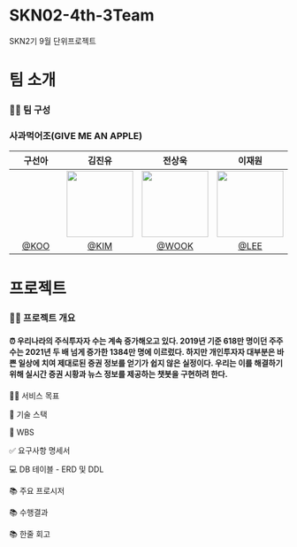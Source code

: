 # SKN02-4th-3Team
SKN2기 9월 단위프로젝트

#  팀 소개
### 👩‍🏫 팀 구성
### 사과먹어조(GIVE ME AN APPLE)
| 구선아 | 김진유 | 전상욱 | 이재원 | 
|:----------:|:----------:|:----------:|:----------:|
| <img width="120px" src=" " /> | <img width="120px" src="https://github.com/user-attachments/assets/d840f250-8388-4aad-adbc-a265d06369fc" /> | <img width="120px" src="https://github.com/user-attachments/assets/061ea4e0-9712-48f9-9635-ac667e1afca2" /> | <img width="120px" src="https://github.com/user-attachments/assets/9543563c-6dd5-46b9-8054-4e74bea76196" /> 
|  [@KOO](https://github.com/developer0826) | [@KIM](https://github.com/Sesame-Oil)  | [@WOOK](https://github.com/wjstkddnr) | [@LEE](https://github.com/promethevs11) |


#  프로젝트

### 👨‍🏫 프로젝트 개요
#### :alarm_clock: 우리나라의 주식투자자 수는 계속 증가해오고 있다. 2019년 기준 618만 명이던 주주 수는 2021년 두 배 넘게 증가한 1384만 명에 이르렀다. 하지만 개인투자자 대부분은 바쁜 일상에 치여 제대로된 증권 정보를 얻기가 쉽지 않은 실정이다. 우리는 이를 해결하기 위해 실시간 증권 시황과 뉴스 정보를 제공하는 챗봇을 구현하려 한다.




👩‍🏫 서비스 목표


🔨 기술 스택


📝 WBS


✅ 요구사항 명세서


💻 DB 테이블 - ERD 및 DDL


📚 주요 프로시저


📚 수행결과


📚 한줄 회고
